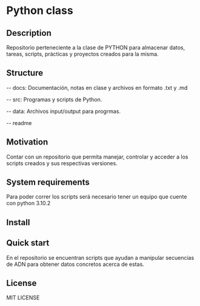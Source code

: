 # Python class



## Description

Repositorio perteneciente a la clase de PYTHON para almacenar datos, tareas, scripts, prácticas y proyectos creados para la misma.



## Structure

-- docs: Documentación, notas en clase y archivos en formato .txt y .md

-- src: Programas y scripts de Python.

-- data: Archivos input/output para progrmas.

-- readme



## Motivation

Contar con un repositorio que permita manejar, controlar y acceder a los scripts creados y sus respectivas versiones.



## System requirements

Para poder correr los scripts será necesario tener un equipo que cuente con python 3.10.2 



## Install





## Quick start

En el repositorio se encuentran scripts que ayudan a manipular secuencias de ADN para obtener datos concretos acerca de estas. 



## License

MIT LICENSE


